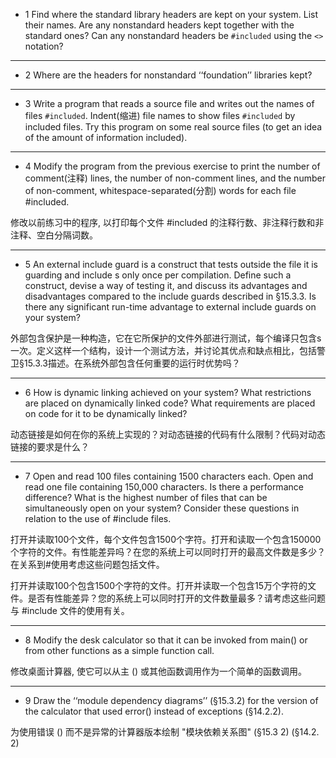 * 1 Find where the standard library headers are kept on your system. List their names. Are any nonstandard headers kept together with the standard ones? Can any nonstandard headers be `#included` using the `<>` notation?


---

* 2 Where are the headers for nonstandard ‘‘foundation’’ libraries kept?

---

* 3 Write a program that reads a source file and writes out the names of files `#included`. Indent(缩进) file names to show files `#included` by included files. Try this program on some real source files (to get an idea of the amount of information included).

---

* 4 Modify the program from the previous exercise to print the number of comment(注释) lines, the number of non-comment lines, and the number of non-comment, whitespace-separated(分割)  words for each file #included.

修改以前练习中的程序, 以打印每个文件 #included 的注释行数、非注释行数和非注释、空白分隔词数。

---

* 5 An external include guard is a construct that tests outside the file it is guarding and include s only once per compilation. Define such a construct, devise a way of testing it, and discuss its advantages and disadvantages compared to the include guards described in §15.3.3. Is there any significant run-time advantage to external include guards on your system?


外部包含保护是一种构造，它在它所保护的文件外部进行测试，每个编译只包含s一次。定义这样一个结构，设计一个测试方法，并讨论其优点和缺点相比，包括警卫§15.3.3描述。在系统外部包含任何重要的运行时优势吗？


---

* 6 How is dynamic linking achieved on your system? What restrictions are placed on dynamically linked code? What requirements are placed on code for it to be dynamically linked?

动态链接是如何在你的系统上实现的？对动态链接的代码有什么限制？代码对动态链接的要求是什么？

---

* 7 Open and read 100 files containing 1500 characters each. Open and read one file containing 150,000 characters. Is there a performance difference? What is the highest number of files that can be simultaneously open on your system? Consider these questions in relation to the use of #include files.

打开并读取100个文件，每个文件包含1500个字符。打开和读取一个包含150000个字符的文件。有性能差异吗？在您的系统上可以同时打开的最高文件数是多少？在关系到#使用考虑这些问题包括文件。

打开并读取100个包含1500个字符的文件。打开并读取一个包含15万个字符的文件。是否有性能差异？您的系统上可以同时打开的文件数量最多？请考虑这些问题与 #include 文件的使用有关。

---

* 8 Modify the desk calculator so that it can be invoked from main() or from other functions as a simple function call.

修改桌面计算器, 使它可以从主 () 或其他函数调用作为一个简单的函数调用。

---

* 9 Draw the ‘‘module dependency diagrams’’ (§15.3.2) for the version of the calculator that used error() instead of exceptions (§14.2.2).

为使用错误 () 而不是异常的计算器版本绘制 "模块依赖关系图" (§15.3 2) (§14.2. 2)